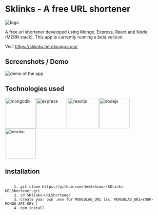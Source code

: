 # Sklinks - A free URL shortener
![logo](./Screenshots/tinify.png)

A free url shortener developed using Mongo, Express, React and Node (MERN stack). This app is currently running a beta version.

Visit https://sklinks.herokuapp.com/


## Screenshots / Demo
![demo of the app](./Screenshots/tinify-gif.gif)

## Technologies used
<img align="left" src="https://img.icons8.com/color/452/mongodb.png" width="100px" height="100px" alt = "mongodb">
<img align="left" src="https://img2.pngio.com/express-js-png-5-png-image-expressjs-png-800_800.png" width="100px" height="100px" alt="express">
<img align="left" src="https://www.iconfinder.com/data/icons/logos-3/600/React.js_logo-512.png" width="100px" height="100px" alt="reactjs">
<img align="left" src="https://img.icons8.com/color/452/nodejs.png" width="100px" height="100px" alt="nodejs">
<img src="https://cdn.iconscout.com/icon/free/png-256/heroku-5-569467.png" width="100px" height="100px" alt="heroku">


## Installation
```

    1. git clone https://github.com/devSahinur/SKlinks-URLShortener.git
    2. cd SKlinks-URLShortener
    3. Create your own .env for MONGOLAB_URI (Ex. MONGOLAB_URI=YOUR-MONGO-API-KEY_)
    4. npm install

    
```